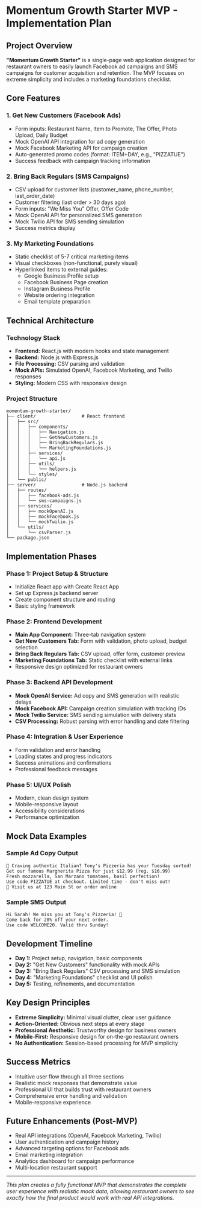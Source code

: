 # Momentum Growth Starter MVP - Implementation Plan

## Project Overview

**"Momentum Growth Starter"** is a single-page web application designed for restaurant owners to easily launch Facebook ad campaigns and SMS campaigns for customer acquisition and retention. The MVP focuses on extreme simplicity and includes a marketing foundations checklist.

## Core Features

### 1. Get New Customers (Facebook Ads)
- Form inputs: Restaurant Name, Item to Promote, The Offer, Photo Upload, Daily Budget
- Mock OpenAI API integration for ad copy generation
- Mock Facebook Marketing API for campaign creation
- Auto-generated promo codes (format: ITEM+DAY, e.g., "PIZZATUE")
- Success feedback with campaign tracking information

### 2. Bring Back Regulars (SMS Campaigns)
- CSV upload for customer lists (customer_name, phone_number, last_order_date)
- Customer filtering (last order > 30 days ago)
- Form inputs: "We Miss You" Offer, Offer Code
- Mock OpenAI API for personalized SMS generation
- Mock Twilio API for SMS sending simulation
- Success metrics display

### 3. My Marketing Foundations
- Static checklist of 5-7 critical marketing items
- Visual checkboxes (non-functional, purely visual)
- Hyperlinked items to external guides:
  - Google Business Profile setup
  - Facebook Business Page creation
  - Instagram Business Profile
  - Website ordering integration
  - Email template preparation

## Technical Architecture

### Technology Stack
- **Frontend:** React.js with modern hooks and state management
- **Backend:** Node.js with Express.js
- **File Processing:** CSV parsing and validation
- **Mock APIs:** Simulated OpenAI, Facebook Marketing, and Twilio responses
- **Styling:** Modern CSS with responsive design

### Project Structure
```
momentum-growth-starter/
├── client/                 # React frontend
│   ├── src/
│   │   ├── components/
│   │   │   ├── Navigation.js
│   │   │   ├── GetNewCustomers.js
│   │   │   ├── BringBackRegulars.js
│   │   │   └── MarketingFoundations.js
│   │   ├── services/
│   │   │   └── api.js
│   │   ├── utils/
│   │   │   └── helpers.js
│   │   └── styles/
│   └── public/
├── server/                 # Node.js backend
│   ├── routes/
│   │   ├── facebook-ads.js
│   │   └── sms-campaigns.js
│   ├── services/
│   │   ├── mockOpenAI.js
│   │   ├── mockFacebook.js
│   │   └── mockTwilio.js
│   └── utils/
│       └── csvParser.js
└── package.json
```

## Implementation Phases

### Phase 1: Project Setup & Structure
- Initialize React app with Create React App
- Set up Express.js backend server
- Create component structure and routing
- Basic styling framework

### Phase 2: Frontend Development
- **Main App Component:** Three-tab navigation system
- **Get New Customers Tab:** Form with validation, photo upload, budget selection
- **Bring Back Regulars Tab:** CSV upload, offer form, customer preview
- **Marketing Foundations Tab:** Static checklist with external links
- Responsive design optimized for restaurant owners

### Phase 3: Backend API Development
- **Mock OpenAI Service:** Ad copy and SMS generation with realistic delays
- **Mock Facebook API:** Campaign creation simulation with tracking IDs
- **Mock Twilio Service:** SMS sending simulation with delivery stats
- **CSV Processing:** Robust parsing with error handling and date filtering

### Phase 4: Integration & User Experience
- Form validation and error handling
- Loading states and progress indicators
- Success animations and confirmations
- Professional feedback messages

### Phase 5: UI/UX Polish
- Modern, clean design system
- Mobile-responsive layout
- Accessibility considerations
- Performance optimization

## Mock Data Examples

### Sample Ad Copy Output
```
🍕 Craving authentic Italian? Tony's Pizzeria has your Tuesday sorted!
Get our famous Margherita Pizza for just $12.99 (reg. $16.99)
Fresh mozzarella, San Marzano tomatoes, basil perfection!
Use code PIZZATUE at checkout. Limited time - don't miss out!
📍 Visit us at 123 Main St or order online
```

### Sample SMS Output
```
Hi Sarah! We miss you at Tony's Pizzeria! 🍕 
Come back for 20% off your next order. 
Use code WELCOME20. Valid thru Sunday!
```

## Development Timeline

- **Day 1:** Project setup, navigation, basic components
- **Day 2:** "Get New Customers" functionality with mock APIs
- **Day 3:** "Bring Back Regulars" CSV processing and SMS simulation
- **Day 4:** "Marketing Foundations" checklist and UI polish
- **Day 5:** Testing, refinements, and documentation

## Key Design Principles

- **Extreme Simplicity:** Minimal visual clutter, clear user guidance
- **Action-Oriented:** Obvious next steps at every stage
- **Professional Aesthetic:** Trustworthy design for business owners
- **Mobile-First:** Responsive design for on-the-go restaurant owners
- **No Authentication:** Session-based processing for MVP simplicity

## Success Metrics

- Intuitive user flow through all three sections
- Realistic mock responses that demonstrate value
- Professional UI that builds trust with restaurant owners
- Comprehensive error handling and validation
- Mobile-responsive experience

## Future Enhancements (Post-MVP)

- Real API integrations (OpenAI, Facebook Marketing, Twilio)
- User authentication and campaign history
- Advanced targeting options for Facebook ads
- Email marketing integration
- Analytics dashboard for campaign performance
- Multi-location restaurant support

---

*This plan creates a fully functional MVP that demonstrates the complete user experience with realistic mock data, allowing restaurant owners to see exactly how the final product would work with real API integrations.*